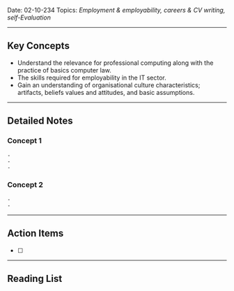 
Date: 02-10-234
Topics: *Employment & employability, careers & CV writing, self-Evaluation*

---

## Key Concepts

-  Understand the relevance for professional computing along with the practice of basics computer law.
-  The skills required for employability in the IT sector.
-  Gain an understanding of organisational culture characteristics; artifacts, beliefs values and attitudes, and basic assumptions.

--- 

## Detailed Notes


### Concept 1

	-
	-
	-

### Concept 2

	-
	-


---

## Action Items

- [ ] 

---

## Reading List
